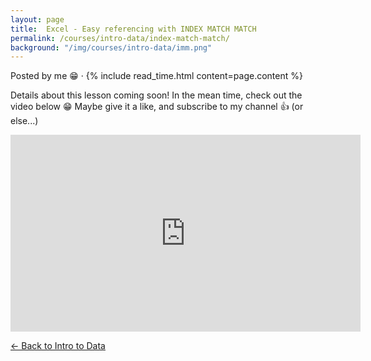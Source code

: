 ```yaml
---
layout: page
title:  Excel - Easy referencing with INDEX MATCH MATCH
permalink: /courses/intro-data/index-match-match/
background: "/img/courses/intro-data/imm.png"
---
```


<div class="container">
    <span class="meta">Posted by me 😁 
        &middot; {% include read_time.html
        content=page.content %}
    </span>
</div>

Details about this lesson coming soon! In the mean time, check out the video below 😁 Maybe give it a like, and subscribe to my channel 👍 (or else...)

<div class="container">
    <div class="row">
        <div class="col-md-12">
            <iframe width="560" height="315" src="https://www.youtube.com/embed/Xu0NuJHA8rM" title="YouTube video player" frameborder="0" allow="accelerometer; autoplay; clipboard-write; encrypted-media; gyroscope; picture-in-picture" allowfullscreen></iframe>
        </div>
    </div>
</div>

<a class="btn btn-primary float-left" href="{{ site.url }}/intro-data/">&larr;
    Back to Intro to Data<span class="d-none d-md-inline"></span></a>